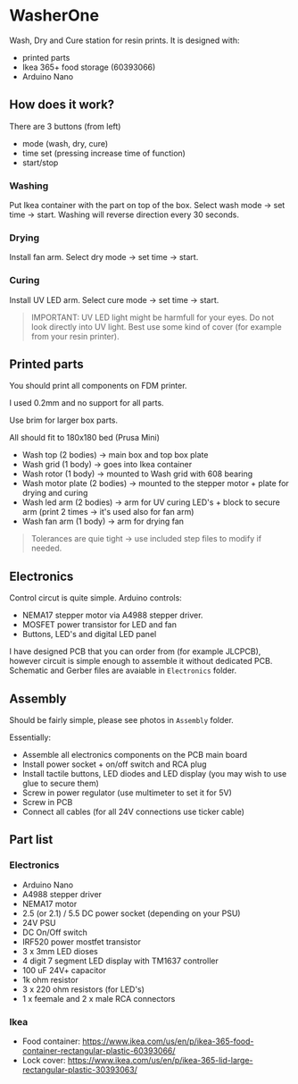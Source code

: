 # WasherOne

Wash, Dry and Cure station for resin prints.
It is designed with:
- printed parts
- Ikea 365+ food storage (60393066)
- Arduino Nano

## How does it work?

There are 3 buttons (from left)
- mode (wash, dry, cure)
- time set (pressing increase time of function)
- start/stop

### Washing

Put Ikea container with the part on top of the box. Select wash mode -> set time -> start.
Washing will reverse direction every 30 seconds.

### Drying

Install fan arm. Select dry mode -> set time -> start.

### Curing

Install UV LED arm. Select cure mode -> set time -> start.

> IMPORTANT: UV LED light might be harmfull for your eyes. Do not look directly into UV light. Best use some kind of cover (for example from your resin printer).

## Printed parts

You should print all components on FDM printer.

I used 0.2mm and no support for all parts.

Use brim for larger box parts.

All should fit to 180x180 bed (Prusa Mini)

- Wash top (2 bodies) -> main box and top box plate
- Wash grid (1 body) -> goes into Ikea container
- Wash rotor (1 body) -> mounted to Wash grid with 608 bearing
- Wash motor plate (2 bodies) -> mounted to the stepper motor + plate for drying and curing
- Wash led arm (2 bodies) -> arm for UV curing LED's + block to secure arm (print 2 times -> it's used also for fan arm)
- Wash fan arm (1 body) -> arm for drying fan

> Tolerances are quie tight -> use included step files to modify if needed.

## Electronics

Control circut is quite simple. 
Arduino controls: 
- NEMA17 stepper motor via A4988 stepper driver.
- MOSFET power transistor for LED and fan
- Buttons, LED's and digital LED panel

I have designed PCB that you can order from (for example JLCPCB), however circuit is simple enough to assemble it without dedicated PCB.
Schematic and Gerber files are avaiable in `Electronics` folder.

## Assembly

Should be fairly simple, please see photos in `Assembly` folder.

Essentially:
- Assemble all electronics components on the PCB main board
- Install power socket + on/off switch and RCA plug
- Install tactile buttons, LED diodes and LED display (you may wish to use glue to secure them)
- Screw in power regulator (use multimeter to set it for 5V)
- Screw in PCB
- Connect all cables (for all 24V connections use ticker cable)

## Part list

### Electronics

- Arduino Nano
- A4988 stepper driver
- NEMA17 motor
- 2.5 (or 2.1) / 5.5 DC power socket (depending on your PSU)
- 24V PSU
- DC On/Off switch
- IRF520 power mostfet transistor
- 3 x 3mm LED dioses
- 4 digit 7 segment LED display with TM1637 controller
- 100 uF 24V+ capacitor
- 1k ohm resistor
- 3 x 220 ohm resistors (for LED's)
- 1 x feemale and 2 x male RCA connectors

### Ikea
- Food container: https://www.ikea.com/us/en/p/ikea-365-food-container-rectangular-plastic-60393066/
- Lock cover: https://www.ikea.com/us/en/p/ikea-365-lid-large-rectangular-plastic-30393063/
